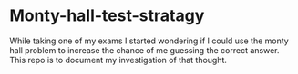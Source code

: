 # Monty-hall-test-stratagy
While taking one of my exams I started wondering if I could use the monty hall problem to increase the chance of me guessing the correct answer. This repo is to document my investigation of that thought.
